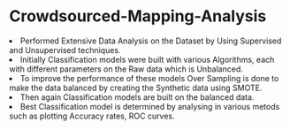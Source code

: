 # Crowdsourced-Mapping-Analysis
<li> Performed Extensive Data Analysis on the Dataset by Using Supervised and Unsupervised techniques. </li>
<li> Initially Classification models were built with various Algorithms, each with different parameters on the Raw data which is Unbalanced.</li>
<li> To improve the performance of these models Over Sampling is done to make the data balanced by creating the Synthetic data using SMOTE. </li>
<li> Then again Classification models are built on the balanced data.</li>
<li> Best Classification model is determined by analysing in various metods such as plotting Accuracy rates, ROC curves.</li>
